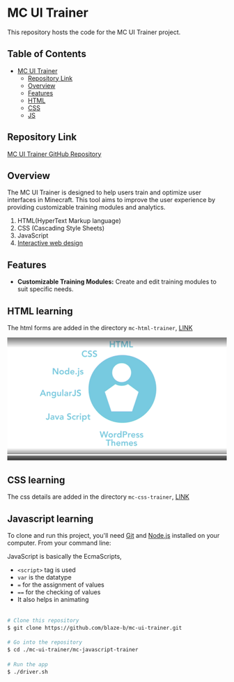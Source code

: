 # MC UI Trainer

This repository hosts the code for the MC UI Trainer project.

## Table of Contents

- [MC UI Trainer](#mc-ui-trainer)
    - [Repository Link](#repository-link)
    - [Overview](#overview)
    - [Features](#features)
    - [HTML](#html-learning)
    - [CSS](#css-learning)
    - [JS](#javascript-learning)

## Repository Link

[MC UI Trainer GitHub Repository](https://github.com/blaze-b/mc-ui-trainer.git)

## Overview

The MC UI Trainer is designed to help users train and optimize user interfaces in Minecraft.
This tool aims to improve the user experience by providing customizable training modules
and analytics.

1. HTML(HyperText Markup language)
2. CSS (Cascading Style Sheets)
3. JavaScript
4. [Interactive web design](./docs/interactive-web-design.md)

## Features

- **Customizable Training Modules:** Create and edit training modules to suit specific needs.

## HTML learning

The html forms are added in the directory `mc-html-trainer`, [LINK](././mc-html-trainer/README.md)

![alt text](././mc-html-trainer/app/assets/images/word_press_theme.PNG)

## CSS learning

The css details are added in the directory `mc-css-trainer`, [LINK](././mc-css-trainer/README.md)

## Javascript learning

To clone and run this project, you'll need [Git](https://git-scm.com)
and [Node.js](https://nodejs.org) installed on your computer. From your command line:

JavaScript is basically the EcmaScripts,

- `<script>` tag is used
- `var` is the datatype
- `=` for the assignment of values
- `==` for the checking of values
- It also helps in animating

```bash

# Clone this repository
$ git clone https://github.com/blaze-b/mc-ui-trainer.git

# Go into the repository
$ cd ./mc-ui-trainer/mc-javascript-trainer

# Run the app
$ ./driver.sh

```
